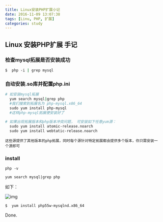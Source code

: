 ```yaml
---
title: Linux安装PHP扩展小记
date: 2016-11-09 13:07:38
tags: [Linu, PHP, 扩展]
categories: study
---
```


## Linux 安装PHP扩展 手记

### 检查mysql拓展是否安装成功
```bash
$  php -i | grep mysql
```
### 自动安装.so库并配置php.ini
```bash
# 如安装mysql拓展 
  yum search mysql|grep php     
  #我们搜索到拓展名为 php-mysql.x86_64 
  sudo yum install php-mysql 
  #这样php-mysql拓展便安装好了
	
# 如果出现拓展版本和php版本冲突问题， 可安装如下任意yum源： 
  sudo yum install atomic-release.noarch 
  sudo yum install webtatic-release.noarch 
```

	这些源提供了其他版本的php拓展，同时每个源针对特定拓展都会提供多个版本，你只需安装一个源即可

### install

`php -v`

`yum search mysql|grep php`

如下：

![img](http://oluzh4sa6.bkt.clouddn.com/GitHubPages/article/mysql-install.png)

```bash
$  yum install php55w-mysqlnd.x86_64
```

Done.



